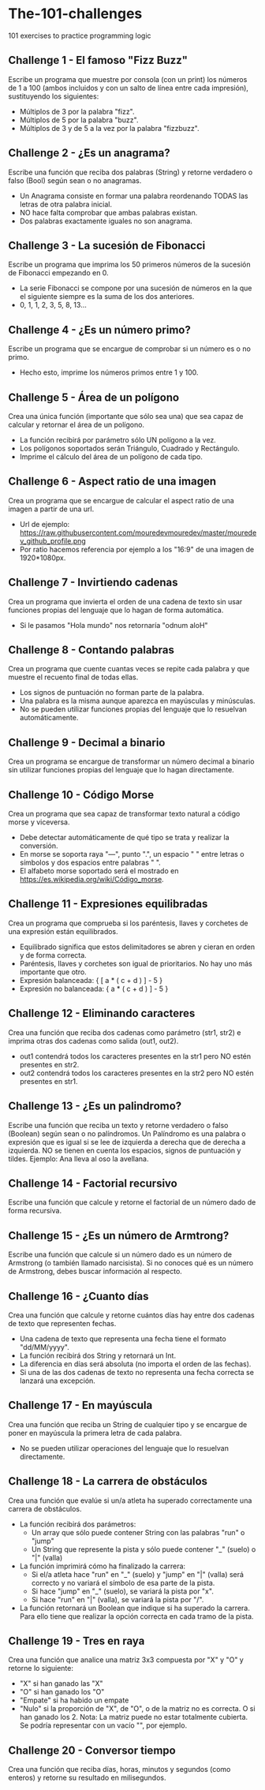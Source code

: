 # The-101-challenges
101 exercises to practice programming logic

## Challenge 1 - El famoso "Fizz Buzz"
Escribe un programa que muestre por consola (con un print) los números de 1 a 100 (ambos incluidos y con un salto de línea entre cada impresión), sustituyendo los siguientes:
- Múltiplos de 3 por la palabra "fizz".
- Múltiplos de 5 por la palabra "buzz".
- Múltiplos de 3 y de 5 a la vez por la palabra "fizzbuzz".

## Challenge 2 - ¿Es un anagrama?
Escribe una función que reciba dos palabras (String) y retorne verdadero o falso (Bool) según sean o no anagramas.
- Un Anagrama consiste en formar una palabra reordenando TODAS las letras de otra palabra inicial.
- NO hace falta comprobar que ambas palabras existan.
- Dos palabras exactamente iguales no son anagrama.
 
## Challenge 3 - La sucesión de Fibonacci
Escribe un programa que imprima los 50 primeros números de la sucesión de Fibonacci empezando en 0.
- La serie Fibonacci se compone por una sucesión de números en la que el siguiente siempre es la suma de los dos anteriores.
-  0, 1, 1, 2, 3, 5, 8, 13...

## Challenge 4 - ¿Es un número primo?
Escribe un programa que se encargue de comprobar si un número es o no primo.
- Hecho esto, imprime los números primos entre 1 y 100.

## Challenge 5 - Área de un polígono
Crea una única función (importante que sólo sea una) que sea capaz de calcular y retornar el área de un polígono.
- La función recibirá por parámetro sólo UN polígono a la vez.
- Los polígonos soportados serán Triángulo, Cuadrado y Rectángulo.
- Imprime el cálculo del área de un polígono de cada tipo.

## Challenge 6 - Aspect ratio de una imagen
Crea un programa que se encargue de calcular el aspect ratio de una imagen a partir de una url.
- Url de ejemplo:
  https://raw.githubusercontent.com/mouredevmouredev/master/mouredev_github_profile.png
- Por ratio hacemos referencia por ejemplo a los "16:9" de una imagen de 1920*1080px.

## Challenge 7 - Invirtiendo cadenas
Crea un programa que invierta el orden de una cadena de texto sin usar funciones propias del lenguaje que lo hagan de forma automática.
- Si le pasamos "Hola mundo" nos retornaría "odnum aloH"

## Challenge 8 - Contando palabras
Crea un programa que cuente cuantas veces se repite cada palabra y que muestre el recuento final de todas ellas.
- Los signos de puntuación no forman parte de la palabra.
- Una palabra es la misma aunque aparezca en mayúsculas y minúsculas.
- No se pueden utilizar funciones propias del lenguaje que lo resuelvan automáticamente.

## Challenge 9 - Decimal a binario
Crea un programa se encargue de transformar un número decimal a binario sin utilizar funciones propias del lenguaje que lo hagan directamente.

## Challenge 10 - Código Morse
Crea un programa que sea capaz de transformar texto natural a código morse y viceversa.
- Debe detectar automáticamente de qué tipo se trata y realizar la conversión.
- En morse se soporta raya "—", punto ".", un espacio " " entre letras o símbolos y dos espacios entre palabras "  ".
- El alfabeto morse soportado será el mostrado en https://es.wikipedia.org/wiki/Código_morse.

## Challenge 11 - Expresiones equilibradas
Crea un programa que comprueba si los paréntesis, llaves y corchetes de una expresión están equilibrados.
- Equilibrado significa que estos delimitadores se abren y cieran en orden y de forma correcta.
- Paréntesis, llaves y corchetes son igual de prioritarios. No hay uno más importante que otro.
- Expresión balanceada: { [ a * ( c + d ) ] - 5 }
- Expresión no balanceada: { a * ( c + d ) ] - 5 }

## Challenge 12 - Eliminando caracteres
Crea una función que reciba dos cadenas como parámetro (str1, str2) e imprima otras dos cadenas como salida (out1, out2).
- out1 contendrá todos los caracteres presentes en la str1 pero NO estén presentes en str2.
- out2 contendrá todos los caracteres presentes en la str2 pero NO estén presentes en str1.

## Challenge 13 - ¿Es un palindromo?
Escribe una función que reciba un texto y retorne verdadero o falso (Boolean) según sean o no palíndromos.
Un Palíndromo es una palabra o expresión que es igual si se lee de izquierda a derecha que de derecha a izquierda.
NO se tienen en cuenta los espacios, signos de puntuación y tildes.
Ejemplo: Ana lleva al oso la avellana.

## Challenge 14 - Factorial recursivo
Escribe una función que calcule y retorne el factorial de un número dado de forma recursiva.

## Challenge 15 - ¿Es un número de Armtrong?
Escribe una función que calcule si un número dado es un número de Armstrong (o también llamado narcisista).
Si no conoces qué es un número de Armstrong, debes buscar información al respecto.

## Challenge 16 - ¿Cuanto días
Crea una función que calcule y retorne cuántos días hay entre dos cadenas de texto que representen fechas.
- Una cadena de texto que representa una fecha tiene el formato "dd/MM/yyyy".
- La función recibirá dos String y retornará un Int.
- La diferencia en días será absoluta (no importa el orden de las fechas).
- Si una de las dos cadenas de texto no representa una fecha correcta se lanzará una excepción.

## Challenge 17 - En mayúscula
Crea una función que reciba un String de cualquier tipo y se encargue de poner en mayúscula la primera letra de cada palabra.
- No se pueden utilizar operaciones del lenguaje que lo resuelvan directamente.

## Challenge 18 - La carrera de obstáculos
Crea una función que evalúe si un/a atleta ha superado correctamente una carrera de obstáculos.
- La función recibirá dos parámetros:
  - Un array que sólo puede contener String con las palabras "run" o "jump"
  - Un String que represente la pista y sólo puede contener "_" (suelo) o "|" (valla)
- La función imprimirá cómo ha finalizado la carrera:
  - Si el/a atleta hace "run" en "_" (suelo) y "jump" en "|" (valla) será correcto y no variará el símbolo de esa parte de la pista.
  - Si hace "jump" en "_" (suelo), se variará la pista por "x".
  - Si hace "run" en "|" (valla), se variará la pista por "/".
- La función retornará un Boolean que indique si ha superado la carrera.
Para ello tiene que realizar la opción correcta en cada tramo de la pista.

## Challenge 19 - Tres en raya
Crea una función que analice una matriz 3x3 compuesta por "X" y "O" y retorne lo siguiente:
  - "X" si han ganado las "X"
  - "O" si han ganado los "O"
  - "Empate" si ha habido un empate
  - "Nulo" si la proporción de "X", de "O", o de la matriz no es correcta. O si han ganado los 2.
Nota: La matriz puede no estar totalmente cubierta.
Se podría representar con un vacío "", por ejemplo.

## Challenge 20 - Conversor tiempo
Crea una función que reciba días, horas, minutos y segundos (como enteros) y retorne su resultado en milisegundos.


